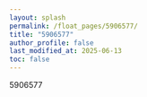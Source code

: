 ```yaml
---
layout: splash
permalink: /float_pages/5906577/
title: "5906577"
author_profile: false
last_modified_at: 2025-06-13
toc: false
---
```

 
5906577
